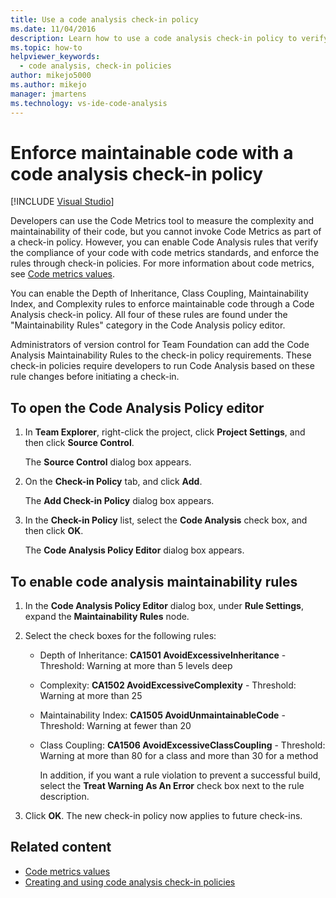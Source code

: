 ```yaml
---
title: Use a code analysis check-in policy
ms.date: 11/04/2016
description: Learn how to use a code analysis check-in policy to verify that code complies with inheritance, class coupling, maintainability, and complexity standards.
ms.topic: how-to
helpviewer_keywords: 
  - code analysis, check-in policies
author: mikejo5000
ms.author: mikejo
manager: jmartens
ms.technology: vs-ide-code-analysis
---
```

# Enforce maintainable code with a code analysis check-in policy

 [!INCLUDE [Visual Studio](~/includes/applies-to-version/vs-windows-only.md)]

Developers can use the Code Metrics tool to measure the complexity and maintainability of their code, but you cannot invoke Code Metrics as part of a check-in policy. However, you can enable Code Analysis rules that verify the compliance of your code with code metrics standards, and enforce the rules through check-in policies. For more information about code metrics, see [Code metrics values](../code-quality/code-metrics-values.md).

You can enable the Depth of Inheritance, Class Coupling, Maintainability Index, and Complexity rules to enforce maintainable code through a Code Analysis check-in policy. All four of these rules are found under the "Maintainability Rules" category in the Code Analysis policy editor.

Administrators of version control for Team Foundation can add the Code Analysis Maintainability Rules to the check-in policy requirements. These check-in policies require developers to run Code Analysis based on these rule changes before initiating a check-in.

## To open the Code Analysis Policy editor

1. In **Team Explorer**, right-click the project, click **Project Settings**, and then click **Source Control**.

     The **Source Control** dialog box appears.

2. On the **Check-in Policy** tab, and click **Add**.

     The **Add Check-in Policy** dialog box appears.

3. In the **Check-in Policy** list, select the **Code Analysis** check box, and then click **OK**.

     The **Code Analysis Policy Editor** dialog box appears.

## To enable code analysis maintainability rules

1. In the **Code Analysis Policy Editor** dialog box, under **Rule Settings**, expand the **Maintainability Rules** node.

2. Select the check boxes for the following rules:

   - Depth of Inheritance: **CA1501 AvoidExcessiveInheritance** - Threshold: Warning at more than 5 levels deep

   - Complexity: **CA1502 AvoidExcessiveComplexity** - Threshold: Warning at more than 25

   - Maintainability Index: **CA1505 AvoidUnmaintainableCode** - Threshold: Warning at fewer than 20

   - Class Coupling: **CA1506 AvoidExcessiveClassCoupling** - Threshold: Warning at more than 80 for a class and more than 30 for a method

     In addition, if you want a rule violation to prevent a successful build, select the **Treat Warning As An Error** check box next to the rule description.

3. Click **OK**. The new check-in policy now applies to future check-ins.

## Related content

- [Code metrics values](../code-quality/code-metrics-values.md)
- [Creating and using code analysis check-in policies](../code-quality/how-to-create-or-update-standard-code-analysis-check-in-policies.md)
